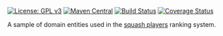 [![License: GPL v3](https://img.shields.io/badge/license-GPL%20v3-blue.svg)](https://www.gnu.org/licenses/gpl-3.0)
[![Maven Central](https://maven-badges.herokuapp.com/maven-central/com.github.forwardloop/highrung-model_2.11/badge.svg)](https://maven-badges.herokuapp.com/maven-central/com.github.forwardloop/highrung-model_2.11)
[![Build Status](https://travis-ci.org/forwardloop/highrung-model.svg)](https://travis-ci.org/forwardloop/highrung-model)
[![Coverage Status](https://coveralls.io/repos/github/forwardloop/highrung-model/badge.svg?branch=master)](https://coveralls.io/github/forwardloop/highrung-model?branch=master)

A sample of domain entities used in the [squash players](http://www.squashpoints.com) ranking system. 